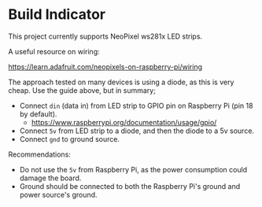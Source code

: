 # Build Indicator
This project currently supports NeoPixel ws281x LED strips.

A useful resource on wiring:

<https://learn.adafruit.com/neopixels-on-raspberry-pi/wiring>

The approach tested on many devices is using a diode, as this is very cheap. Use the guide above, but in summary;
- Connect `din` (data in) from LED strip to GPIO pin on Raspberry Pi (pin 18 by default).
    - <https://www.raspberrypi.org/documentation/usage/gpio/>
- Connect `5v` from LED strip to a diode, and then the diode to a 5v source.
- Connect `gnd` to ground source.

Recommendations:
- Do not use the `5v` from Raspberry Pi, as the power consumption could damage the board.
- Ground should be connected to both the Raspberry Pi's ground and power source's ground.
